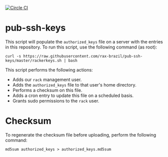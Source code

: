 [![Circle CI](https://circleci.com/gh/rax-brazil/pub-ssh-keys.svg?style=svg)](https://circleci.com/gh/rax-brazil/pub-ssh-keys)

pub-ssh-keys
============
This script will populate the `authorized_keys` file on a server with the entries in this repository. To run this script, use the following command (as root):

```
curl -s https://raw.githubusercontent.com/rax-brazil/pub-ssh-keys/master/rackerkeys.sh | bash
```

This script performs the following actions:

 * Adds our `rack` management user.
 * Adds the `authorized_keys` file to that user's home directory.
 * Performs a checksum on this file.
 * Adds a cron entry to update this file on a scheduled basis.
 * Grants sudo permissions to the `rack` user.

Checksum
========

To regenerate the checksum file before uploading, perform the following command:
```
md5sum authorized_keys > authorized_keys.md5sum
```
